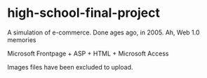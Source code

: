 # high-school-final-project
A simulation of e-commerce. Done ages ago, in 2005. Ah, Web 1.0 memories

Microsoft Frontpage + ASP + HTML + Microsoft Access

Images files have been excluded to upload. 
